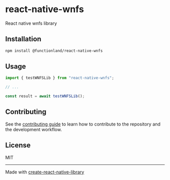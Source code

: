 # react-native-wnfs
React native wnfs library
## Installation

```sh
npm install @functionland/react-native-wnfs
```

## Usage

```js
import { testWNFSLib } from "react-native-wnfs";

// ...

const result = await testWNFSLib();
```

## Contributing

See the [contributing guide](CONTRIBUTING.md) to learn how to contribute to the repository and the development workflow.

## License

MIT

---

Made with [create-react-native-library](https://github.com/callstack/react-native-builder-bob)
